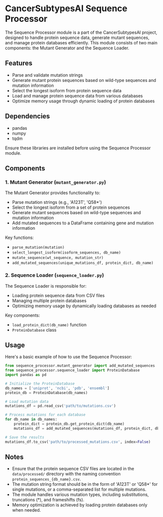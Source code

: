 # CancerSubtypesAI Sequence Processor

The Sequence Processor module is a part of the CancerSubtypesAI project, designed to handle protein sequence data, generate mutant sequences, and manage protein databases efficiently. This module consists of two main components: the Mutant Generator and the Sequence Loader.

## Features

- Parse and validate mutation strings
- Generate mutant protein sequences based on wild-type sequences and mutation information
- Select the longest isoform from protein sequence data
- Load and manage protein sequence data from various databases
- Optimize memory usage through dynamic loading of protein databases

## Dependencies

- pandas
- numpy
- tqdm

Ensure these libraries are installed before using the Sequence Processor module.

## Components

### 1. Mutant Generator (`mutant_generator.py`)

The Mutant Generator provides functionality to:

- Parse mutation strings (e.g., 'A123T', 'Q58*')
- Select the longest isoform from a set of protein sequences
- Generate mutant sequences based on wild-type sequences and mutation information
- Add mutated sequences to a DataFrame containing gene and mutation information

Key functions:
- `parse_mutation(mutation)`
- `select_longest_isoform(isoform_sequences, db_name)`
- `mutate_sequence(wt_sequence, mutation_str)`
- `add_mutated_sequences(unique_mutations_df, protein_dict, db_name)`

### 2. Sequence Loader (`sequence_loader.py`)

The Sequence Loader is responsible for:

- Loading protein sequence data from CSV files
- Managing multiple protein databases
- Optimizing memory usage by dynamically loading databases as needed

Key components:
- `load_protein_dict(db_name)` function
- `ProteinDatabase` class

## Usage

Here's a basic example of how to use the Sequence Processor:

```python
from sequence_processor.mutant_generator import add_mutated_sequences
from sequence_processor.sequence_loader import ProteinDatabase
import pandas as pd

# Initialize the ProteinDatabase
db_names = ['uniprot', 'ncbi', 'pdb', 'ensembl']
protein_db = ProteinDatabase(db_names)

# Load mutation data
mutations_df = pd.read_csv('path/to/mutations.csv')

# Process mutations for each database
for db_name in db_names:
    protein_dict = protein_db.get_protein_dict(db_name)
    mutations_df = add_mutated_sequences(mutations_df, protein_dict, db_name)

# Save the results
mutations_df.to_csv('path/to/processed_mutations.csv', index=False)
```

## Notes

- Ensure that the protein sequence CSV files are located in the `data/processed/` directory with the naming convention `protein_sequences_{db_name}.csv`.
- The mutation string format should be in the form of 'A123T' or 'Q58*' for single mutations, or a comma-separated list for multiple mutations.
- The module handles various mutation types, including substitutions, truncations (*), and frameshifts (fs).
- Memory optimization is achieved by loading protein databases only when needed.